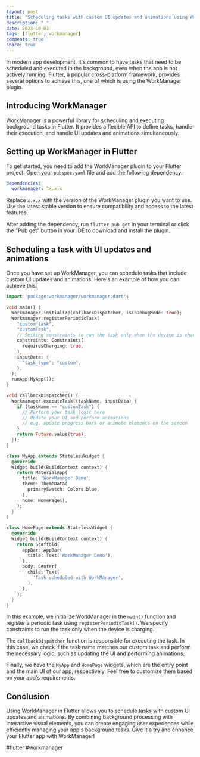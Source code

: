 ```yaml
---
layout: post
title: "Scheduling tasks with custom UI updates and animations using WorkManager in Flutter"
description: " "
date: 2023-10-01
tags: [flutter, workmanager]
comments: true
share: true
---
```


In modern app development, it's common to have tasks that need to be scheduled and executed in the background, even when the app is not actively running. Flutter, a popular cross-platform framework, provides several options to achieve this, one of which is using the WorkManager plugin.

## Introducing WorkManager

WorkManager is a powerful library for scheduling and executing background tasks in Flutter. It provides a flexible API to define tasks, handle their execution, and handle UI updates and animations simultaneously.

## Setting up WorkManager in Flutter

To get started, you need to add the WorkManager plugin to your Flutter project. Open your `pubspec.yaml` file and add the following dependency:

```yaml
dependencies:
  workmanager: ^x.x.x
```

Replace `x.x.x` with the version of the WorkManager plugin you want to use. Use the latest stable version to ensure compatibility and access to the latest features.

After adding the dependency, run `flutter pub get` in your terminal or click the "Pub get" button in your IDE to download and install the plugin.

## Scheduling a task with UI updates and animations

Once you have set up WorkManager, you can schedule tasks that include custom UI updates and animations. Here's an example of how you can achieve this:

```dart
import 'package:workmanager/workmanager.dart';

void main() {
  Workmanager.initialize(callbackDispatcher, isInDebugMode: true);
  Workmanager.registerPeriodicTask(
    "custom_task",
    "customTask",
    // Setting constraints to run the task only when the device is charging
    constraints: Constraints(
      requiresCharging: true,
    ),
    inputData: {
      "task_type": "custom",
    },
  );
  runApp(MyApp());
}

void callbackDispatcher() {
  Workmanager.executeTask((taskName, inputData) {
    if (taskName == "customTask") {
      // Perform your task logic here
      // Update your UI and perform animations
      // e.g. update progress bars or animate elements on the screen
    }
    return Future.value(true);
  });
}

class MyApp extends StatelessWidget {
  @override
  Widget build(BuildContext context) {
    return MaterialApp(
      title: 'WorkManager Demo',
      theme: ThemeData(
        primarySwatch: Colors.blue,
      ),
      home: HomePage(),
    );
  }
}

class HomePage extends StatelessWidget {
  @override
  Widget build(BuildContext context) {
    return Scaffold(
      appBar: AppBar(
        title: Text('WorkManager Demo'),
      ),
      body: Center(
        child: Text(
          'Task scheduled with WorkManager',
        ),
      ),
    );
  }
}
```

In this example, we initialize WorkManager in the `main()` function and register a periodic task using `registerPeriodicTask()`. We specify constraints to run the task only when the device is charging.

The `callbackDispatcher` function is responsible for executing the task. In this case, we check if the task name matches our custom task and perform the necessary logic, such as updating the UI and performing animations.

Finally, we have the `MyApp` and `HomePage` widgets, which are the entry point and the main UI of our app, respectively. Feel free to customize them based on your app's requirements.

## Conclusion

Using WorkManager in Flutter allows you to schedule tasks with custom UI updates and animations. By combining background processing with interactive visual elements, you can create engaging user experiences while efficiently managing your app's background tasks. Give it a try and enhance your Flutter app with WorkManager!

#flutter #workmanager